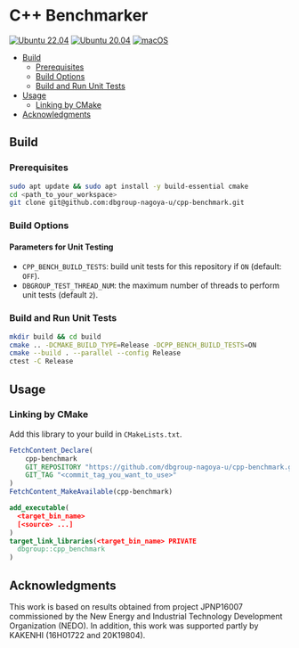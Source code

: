 # C++ Benchmarker

[![Ubuntu 22.04](https://github.com/dbgroup-nagoya-u/cpp-benchmark/actions/workflows/ubuntu_22.yaml/badge.svg)](https://github.com/dbgroup-nagoya-u/cpp-benchmark/actions/workflows/ubuntu_22.yaml) [![Ubuntu 20.04](https://github.com/dbgroup-nagoya-u/cpp-benchmark/actions/workflows/ubuntu_20.yaml/badge.svg)](https://github.com/dbgroup-nagoya-u/cpp-benchmark/actions/workflows/ubuntu_20.yaml) [![macOS](https://github.com/dbgroup-nagoya-u/cpp-benchmark/actions/workflows/mac.yaml/badge.svg)](https://github.com/dbgroup-nagoya-u/cpp-benchmark/actions/workflows/mac.yaml)

- [Build](#build)
  - [Prerequisites](#prerequisites)
  - [Build Options](#build-options)
  - [Build and Run Unit Tests](#build-and-run-unit-tests)
- [Usage](#usage)
  - [Linking by CMake](#linking-by-cmake)
- [Acknowledgments](#acknowledgments)

## Build

### Prerequisites

```bash
sudo apt update && sudo apt install -y build-essential cmake
cd <path_to_your_workspace>
git clone git@github.com:dbgroup-nagoya-u/cpp-benchmark.git
```

### Build Options

#### Parameters for Unit Testing

- `CPP_BENCH_BUILD_TESTS`: build unit tests for this repository if `ON` (default: `OFF`).
- `DBGROUP_TEST_THREAD_NUM`: the maximum number of threads to perform unit tests (default `2`).

### Build and Run Unit Tests

```bash
mkdir build && cd build
cmake .. -DCMAKE_BUILD_TYPE=Release -DCPP_BENCH_BUILD_TESTS=ON
cmake --build . --parallel --config Release
ctest -C Release
```

## Usage

### Linking by CMake

Add this library to your build in `CMakeLists.txt`.

```cmake
FetchContent_Declare(
    cpp-benchmark
    GIT_REPOSITORY "https://github.com/dbgroup-nagoya-u/cpp-benchmark.git"
    GIT_TAG "<commit_tag_you_want_to_use>"
)
FetchContent_MakeAvailable(cpp-benchmark)

add_executable(
  <target_bin_name>
  [<source> ...]
)
target_link_libraries(<target_bin_name> PRIVATE
  dbgroup::cpp_benchmark
)
```

## Acknowledgments

This work is based on results obtained from project JPNP16007 commissioned by the New Energy and Industrial Technology Development Organization (NEDO). In addition, this work was supported partly by KAKENHI (16H01722 and 20K19804).
